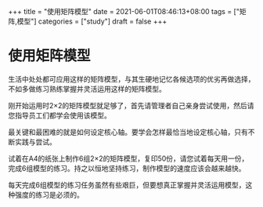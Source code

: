 +++
title = "使用矩阵模型"
date = 2021-06-01T08:46:13+08:00
tags = ["矩阵,模型"]
categories = ["study"]
draft = false
+++
# 使用矩阵模型
生活中处处都可应用这样的矩阵模型，与其生硬地记忆各候选项的优劣再做选择，不如多做练习熟练掌握并灵活运用这样的矩阵模型。

刚开始运用时2×2的矩阵模型就足够了，首先请管理者自己亲身尝试使用，然后请您指导员工们都学会使用该模型。 

最关键和最困难的就是如何设定核心轴。要学会怎样最恰当地设定核心轴，只有不断实践与尝试。 

试着在A4的纸张上制作6组2×2的矩阵模型，复印50份，请您试着每天用一份，完成6组模型的练习。持之以恒地坚持练习，制作模型的速度应该会越来越快。

每天完成6组模型的练习任务虽然有些艰巨，但要想真正掌握并灵活运用模型，这种强度的练习是必须的。